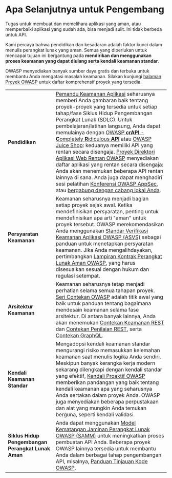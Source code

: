 # Apa Selanjutnya untuk Pengembang

Tugas untuk membuat dan memelihara aplikasi yang aman, atau memperbaiki aplikasi yang sudah ada, bisa menjadi sulit. Ini tidak berbeda untuk API.

Kami percaya bahwa pendidikan dan kesadaran adalah faktor kunci dalam menulis perangkat lunak yang aman. Semua yang diperlukan untuk mencapai tujuan ini bergantung pada **mendirikan dan menggunakan proses keamanan yang dapat diulang serta kendali keamanan standar**.

OWASP menyediakan banyak sumber daya gratis dan terbuka untuk membantu Anda mengatasi masalah keamanan. Silakan kunjungi [halaman Proyek OWASP][1] untuk daftar komprehensif proyek yang tersedia.

| | |
|-|-|
| **Pendidikan** | [Pemandu Keamanan Aplikasi][2] seharusnya memberi Anda gambaran baik tentang proyek-proyek yang tersedia untuk setiap tahap/fase Siklus Hidup Pengembangan Perangkat Lunak (SDLC). Untuk pembelajaran/latihan langsung, Anda dapat memulainya dengan [OWASP **crAPI** - **C**ompletely **R**idiculous **API**][3] atau [OWASP Juice Shop][4]: keduanya memiliki API yang rentan secara disengaja. [Proyek Direktori Aplikasi Web Rentan OWASP][5] menyediakan daftar aplikasi yang rentan secara disengaja: Anda akan menemukan beberapa API rentan lainnya di sana. Anda juga dapat menghadiri sesi pelatihan [Konferensi OWASP AppSec][6], atau [bergabung dengan cabang lokal Anda][7]. |
| **Persyaratan Keamanan** | Keamanan seharusnya menjadi bagian setiap proyek sejak awal. Ketika mendefinisikan persyaratan, penting untuk mendefinisikan apa arti "aman" untuk proyek tersebut. OWASP merekomendasikan Anda menggunakan [Standar Verifikasi Keamanan Aplikasi OWASP (ASVS)][8] sebagai panduan untuk menetapkan persyaratan keamanan. Jika Anda mengalihdayakan, pertimbangkan [Lampiran Kontrak Perangkat Lunak Aman OWASP][9], yang harus disesuaikan sesuai dengan hukum dan regulasi setempat. |
| **Arsitektur Keamanan** | Keamanan seharusnya tetap menjadi perhatian selama semua tahapan proyek. [Seri Contekan OWASP][10] adalah titik awal yang baik untuk panduan tentang bagaimana mendesain keamanan selama fase arsitektur. Di antara banyak lainnya, Anda akan menemukan [Contekan Keamanan REST][11] dan [Contekan Penilaian REST][12], serta [Contekan GraphQL][13]. |
| **Kendali Keamanan Standar** | Mengadopsi kendali keamanan standar mengurangi risiko memasukkan kelemahan keamanan saat menulis logika Anda sendiri. Meskipun banyak kerangka kerja modern sekarang dilengkapi dengan kendali standar yang efektif, [Kendali Proaktif OWASP][14] memberikan pandangan yang baik tentang kendali keamanan apa yang seharusnya Anda sertakan dalam proyek Anda. OWASP juga menyediakan beberapa perpustakaan dan alat yang mungkin Anda temukan berguna, seperti kendali validasi. |
| **Siklus Hidup Pengembangan Perangkat Lunak Aman** | Anda dapat menggunakan [Model Kematangan Jaminan Perangkat Lunak OWASP (SAMM)][15] untuk meningkatkan proses pembuatan API Anda. Beberapa proyek OWASP lainnya tersedia untuk membantu Anda dalam berbagai tahap pengembangan API, misalnya, [Panduan Tinjauan Kode OWASP][16]. |

[1]: https://owasp.org/projects/
[2]: https://owasp.org/projects/#owasp-projects-the-sdlc-and-the-security-wayfinder
[3]: https://owasp.org/www-project-crapi/
[4]: https://owasp.org/www-project-juice-shop/
[5]: https://owasp.org/www-project-vulnerable-web-applications-directory/
[6]: https://owasp.org/events/
[7]: https://owasp.org/chapters/
[8]: https://owasp.org/www-project-application-security-verification-standard/
[9]: https://owasp.org/www-community/OWASP_Secure_Software_Contract_Annex
[10]: https://cheatsheetseries.owasp.org/
[11]: https://cheatsheetseries.owasp.org/cheatsheets/REST_Security_Cheat_Sheet.html
[12]: https://cheatsheetseries.owasp.org/cheatsheets/REST_Assessment_Cheat_Sheet.html
[13]: https://cheatsheetseries.owasp.org/cheatsheets/GraphQL_Cheat_Sheet.html
[14]: https://owasp.org/www-project-proactive-controls/
[15]: https://owasp.org/www-project-samm/
[16]: https://owasp.org/www-project-code-review-guide/